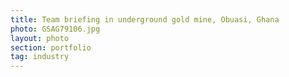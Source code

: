 ```yaml
---
title: Team briefing in underground gold mine, Obuasi, Ghana
photo: GSAG79106.jpg 
layout: photo 
section: portfolio 
tag: industry 
--- 
```

